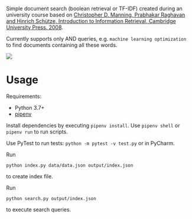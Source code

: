 Simple document search (boolean retrieval or TF-IDF) created during an university course based on [Christopher D. Manning, Prabhakar Raghavan and Hinrich Schütze, Introduction to Information Retrieval, Cambridge University Press. 2008](https://nlp.stanford.edu/IR-book/).

Currently supports only AND queries, e.g. `machine learning optimization` to find documents containing all these words.

![](https://i.imgur.com/0RGZ5MP.png)

# Usage

Requirements:

- Python 3.7+
- [pipenv](https://pipenv.readthedocs.io/en/latest/)

Install dependencies by executing `pipenv install`. Use `pipenv shell` or `pipenv run` to run scripts.

Use PyTest to run tests: `python -m pytest -v test.py` or in PyCharm.

Run

```
python index.py data/data.json output/index.json
```

to create index file.

Run

```
python search.py output/index.json
```

to execute search queries.
